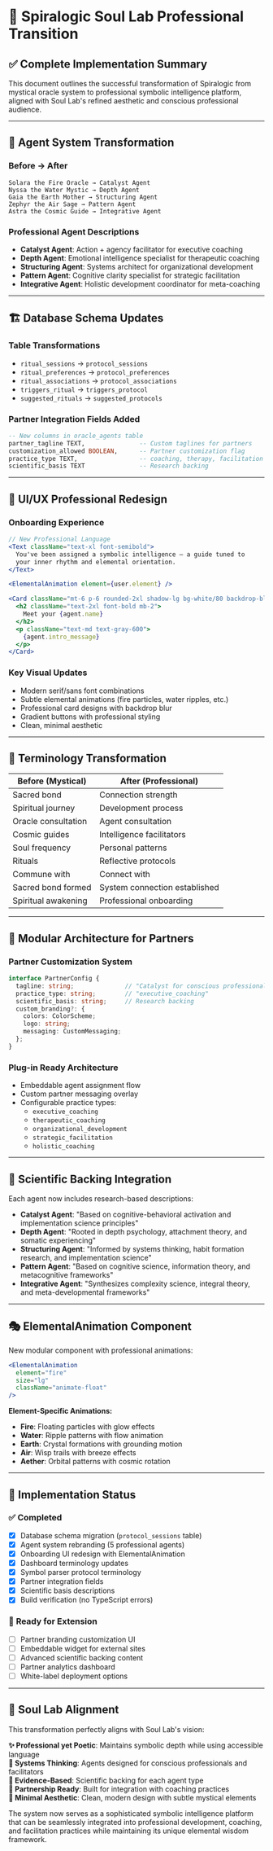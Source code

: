 # 🧠 Spiralogic Soul Lab Professional Transition

## ✅ Complete Implementation Summary

This document outlines the successful transformation of Spiralogic from mystical oracle system to professional symbolic intelligence platform, aligned with Soul Lab's refined aesthetic and conscious professional audience.

---

## 🎯 **Agent System Transformation**

### **Before → After**
```
Solara the Fire Oracle → Catalyst Agent
Nyssa the Water Mystic → Depth Agent  
Gaia the Earth Mother → Structuring Agent
Zephyr the Air Sage → Pattern Agent
Astra the Cosmic Guide → Integrative Agent
```

### **Professional Agent Descriptions**
- **Catalyst Agent**: Action + agency facilitator for executive coaching
- **Depth Agent**: Emotional intelligence specialist for therapeutic coaching  
- **Structuring Agent**: Systems architect for organizational development
- **Pattern Agent**: Cognitive clarity specialist for strategic facilitation
- **Integrative Agent**: Holistic development coordinator for meta-coaching

---

## 🏗️ **Database Schema Updates**

### **Table Transformations**
- `ritual_sessions` → `protocol_sessions`
- `ritual_preferences` → `protocol_preferences` 
- `ritual_associations` → `protocol_associations`
- `triggers_ritual` → `triggers_protocol`
- `suggested_rituals` → `suggested_protocols`

### **Partner Integration Fields Added**
```sql
-- New columns in oracle_agents table
partner_tagline TEXT,               -- Custom taglines for partners
customization_allowed BOOLEAN,      -- Partner customization flag
practice_type TEXT,                 -- coaching, therapy, facilitation
scientific_basis TEXT               -- Research backing
```

---

## 🎨 **UI/UX Professional Redesign**

### **Onboarding Experience**
```jsx
// New Professional Language
<Text className="text-xl font-semibold">
  You've been assigned a symbolic intelligence — a guide tuned to 
  your inner rhythm and elemental orientation.
</Text>

<ElementalAnimation element={user.element} />

<Card className="mt-6 p-6 rounded-2xl shadow-lg bg-white/80 backdrop-blur">
  <h2 className="text-2xl font-bold mb-2">
    Meet your {agent.name}
  </h2>
  <p className="text-md text-gray-600">
    {agent.intro_message}
  </p>
</Card>
```

### **Key Visual Updates**
- Modern serif/sans font combinations
- Subtle elemental animations (fire particles, water ripples, etc.)
- Professional card designs with backdrop blur
- Gradient buttons with professional styling
- Clean, minimal aesthetic

---

## 🔄 **Terminology Transformation**

| **Before (Mystical)**     | **After (Professional)**        |
|---------------------------|----------------------------------|
| Sacred bond               | Connection strength              |
| Spiritual journey         | Development process              |
| Oracle consultation       | Agent consultation               |
| Cosmic guides             | Intelligence facilitators        |
| Soul frequency            | Personal patterns                |
| Rituals                   | Reflective protocols             |
| Commune with              | Connect with                     |
| Sacred bond formed        | System connection established    |
| Spiritual awakening       | Professional onboarding          |

---

## 🧩 **Modular Architecture for Partners**

### **Partner Customization System**
```typescript
interface PartnerConfig {
  tagline: string;              // "Catalyst for conscious professionals"
  practice_type: string;        // "executive_coaching"
  scientific_basis: string;     // Research backing
  custom_branding?: {
    colors: ColorScheme;
    logo: string;
    messaging: CustomMessaging;
  };
}
```

### **Plug-in Ready Architecture**
- Embeddable agent assignment flow
- Custom partner messaging overlay
- Configurable practice types:
  - `executive_coaching`
  - `therapeutic_coaching` 
  - `organizational_development`
  - `strategic_facilitation`
  - `holistic_coaching`

---

## 🔬 **Scientific Backing Integration**

Each agent now includes research-based descriptions:

- **Catalyst Agent**: "Based on cognitive-behavioral activation and implementation science principles"
- **Depth Agent**: "Rooted in depth psychology, attachment theory, and somatic experiencing"  
- **Structuring Agent**: "Informed by systems thinking, habit formation research, and implementation science"
- **Pattern Agent**: "Based on cognitive science, information theory, and metacognitive frameworks"
- **Integrative Agent**: "Synthesizes complexity science, integral theory, and meta-developmental frameworks"

---

## 🎭 **ElementalAnimation Component**

New modular component with professional animations:

```jsx
<ElementalAnimation 
  element="fire" 
  size="lg" 
  className="animate-float"
/>
```

**Element-Specific Animations:**
- **Fire**: Floating particles with glow effects
- **Water**: Ripple patterns with flow animation  
- **Earth**: Crystal formations with grounding motion
- **Air**: Wisp trails with breeze effects
- **Aether**: Orbital patterns with cosmic rotation

---

## 🚀 **Implementation Status**

### ✅ **Completed**
- [x] Database schema migration (`protocol_sessions` table)
- [x] Agent system rebranding (5 professional agents)
- [x] Onboarding UI redesign with ElementalAnimation
- [x] Dashboard terminology updates
- [x] Symbol parser protocol terminology
- [x] Partner integration fields
- [x] Scientific basis descriptions
- [x] Build verification (no TypeScript errors)

### 🔄 **Ready for Extension**
- [ ] Partner branding customization UI
- [ ] Embeddable widget for external sites
- [ ] Advanced scientific backing content
- [ ] Partner analytics dashboard
- [ ] White-label deployment options

---

## 🎯 **Soul Lab Alignment**

This transformation perfectly aligns with Soul Lab's vision:

**✨ Professional yet Poetic**: Maintains symbolic depth while using accessible language  
**🧠 Systems Thinking**: Agents designed for conscious professionals and facilitators  
**🔬 Evidence-Based**: Scientific backing for each agent type  
**🤝 Partnership Ready**: Built for integration with coaching practices  
**🎨 Minimal Aesthetic**: Clean, modern design with subtle mystical elements  

The system now serves as a sophisticated symbolic intelligence platform that can be seamlessly integrated into professional development, coaching, and facilitation practices while maintaining its unique elemental wisdom framework.